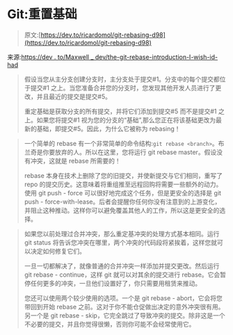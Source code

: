 # Git:重置基础

> 原文:[https://dev.to/ricardomol/git-rebasing-d98](https://dev.to/ricardomol/git-rebasing-d98)

来源:[https://dev . to/Maxwell _ dev/the-git-rebase-introduction-I-wish-id-had](https://dev.to/maxwell_dev/the-git-rebase-introduction-i-wish-id-had)

> 假设当您从主分支创建分支时，主分支处于提交#1。分支中的每个提交都位于提交#1 之上。当您准备合并您的分支时，您发现其他开发人员进行了更改，并且最近的提交是提交#5。
> 
> 重定基础是获取分支的所有提交，并将它们添加到提交#5 而不是提交#1 之上。如果您将提交#1 视为您的分支的“基础”,那么您正在将该基础更改为最新的基础，即提交#5。因此，为什么它被称为 rebasing！

> 一个简单的 rebase 有一个非常简单的命令结构:`git rebase <branch>`。布兰奇是你要放弃的人。所以在这里，您将运行 git rebase master。假设没有冲突，这就是 rebase 所需要的！
> 
> rebase 本身在技术上删除了您的旧提交，并使新提交与它们相同，重写了 repo 的提交历史。这意味着将重组推至远程回购将需要一些额外的动力。使用 git push - force 可以很好地完成这个任务，但是更安全的选择是 git push - force-with-lease。后者会提醒你任何你没有注意到的上游变化，并阻止这种推动。这样你可以避免覆盖其他人的工作，所以这是更安全的选择。

> 如果您以前处理过合并冲突，那么重定基冲突的处理方式基本相同。运行 git status 将告诉您冲突在哪里，两个冲突的代码段将紧挨着，这样您就可以决定如何修复它们。
> 
> 一旦一切都解决了，就像普通的合并冲突一样添加并提交更改。然后运行 git rebase - continue，这样 git 就可以对其余的提交进行 rebase。它会暂停任何更多的冲突，一旦他们设置好了，你只需要用租赁来推动。
> 
> 您还可以使用两个较少使用的选项。一个是 git rebase - abort，它会将您带回到开始 rebase 之前。这对于你不能仓促做出决定的意外冲突很有用。另一个是 git rebase - skip，它完全跳过了导致冲突的提交。除非这是一个不必要的提交，并且你觉得很懒，否则你可能不会经常使用它。